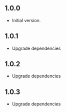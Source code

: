 ## 1.0.0

- Initial version.

## 1.0.1

- Upgrade dependencies

## 1.0.2

- Upgrade dependencies

## 1.0.3

- Upgrade dependencies
